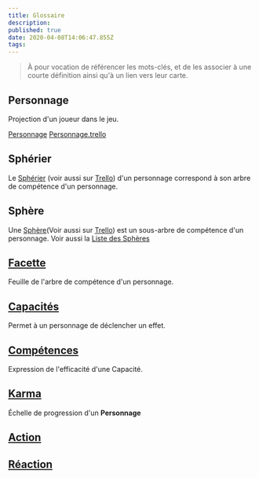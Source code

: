 ```yaml
---
title: Glossaire
description: 
published: true
date: 2020-04-08T14:06:47.855Z
tags: 
---
```


> À pour vocation de référencer les mots-clés, et de les associer à une courte définition ainsi qu'à un lien vers leur carte. 

## Personnage
Projection d'un joueur dans le jeu.

[Personnage](/spherier/reference/regles/personnage)
[Personnage.trello](https://trello.com/c/j5txrEnh) 

## Sphérier
Le [Sphérier][] (voir aussi sur [Trello][Sphérier.trello]) d'un personnage correspond à son arbre de compétence d'un personnage. 

[Sphérier]: /spherier/reference/regles/personnage#spherier
[Sphérier.trello]: https://trello.com/c/bNZnhEeY

## Sphère
Une [Sphère][](Voir aussi sur [Trello][Sphère.trello]) est un sous-arbre de compétence d'un personnage.
Voir aussi la [Liste des Sphères][]

[Sphère]: /spherier/reference/regles/personnage#spheres
[Sphère.trello]: https://trello.com/c/ZJVIytbL
[Liste des Sphères]: /spherier/reference/listes/spheres

## [Facette][][][Facette.trello]
Feuille de l'arbre de compétence d'un personnage. 

[Facette]: /spherier/reference/regles/personnage#facette
[Facette.trello]: https://trello.com/c/nNBTIelT

## [Capacités][][][Capacités.trello]
Permet à un personnage de déclencher un effet. 

[Capacités]: /spherier/reference/regles/capacites
[Capacités.trello]: https://trello.com/c/EUJsvYrZ

## [Compétences][][][Compétences.trello]
Expression de l'efficacité d'une Capacité.

[Compétences]: /spherier/reference/regles/competences
[Compétences.trello]: https://trello.com/c/udzuobSo

## [Karma][Karma.trello]
Échelle de progression d'un **Personnage**

[Karma.trello]: https://trello.com/c/Fv26adNT

## [Action][Action.trello]

[Action.trello]: https://trello.com/c/MPbgE0oE

## [Réaction][Réaction.trello]

[Réaction.trello]: https://trello.com/c/vcCvdkOI
